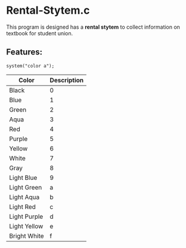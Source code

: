 # Rental-Stytem.c
<p>
  This program is designed has a <b>rental stytem</b> to collect information on textbook for student union.
  </p>
  
## Features:

`system("color a");`

| Color   | Description|
|----------- |----------- |
| Black       |    0        |
| Blue  |1  |
| Green      |2       |
| Aqua       |    3        |
| Red       |4         |
| Purple  |5  |
| Yellow      |6        |
| White       |    7        |
| Gray       |8         |
| Light Blue  |9  |
| Light Green      |a       |
| Light Aqua       |    b        |
| Light Red       |      c      |
| Light Purple       |    d        |
| Light Yellow       |     e       |
| Bright White       |      f      |

